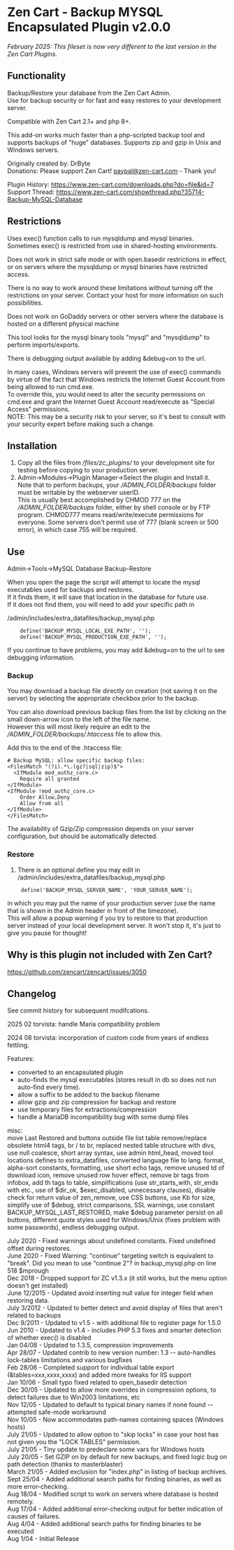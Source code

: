 # Zen Cart - Backup MYSQL Encapsulated Plugin v2.0.0

*February 2025: This fileset is now very different to the last version in the Zen Cart Plugins.*

## Functionality
Backup/Restore your database from the Zen Cart Admin.  
Use for backup security or for fast and easy restores to your development server.

Compatible with Zen Cart 2.1+ and php 8+.

This add-on works much faster than a php-scripted backup tool and supports backups of "huge" databases. Supports zip and gzip in Unix and Windows servers.

Originally created by: DrByte  
Donations:  Please support Zen Cart!  paypal@zen-cart.com  - Thank you!

Plugin History: https://www.zen-cart.com/downloads.php?do=file&id=7  
Support Thread: https://www.zen-cart.com/showthread.php?35714-Backup-MySQL-Database

## Restrictions
Uses exec() function calls to run mysqldump and mysql binaries.  
Sometimes exec() is restricted from use in shared-hosting environments.

Does not work in strict safe mode or with open.basedir restrictions in effect, or on servers where the mysqldump or mysql binaries have restricted access.

There is no way to work around these limitations 
without turning off the restrictions on your server.  Contact your host 
for more information on such possibilities.

Does not work on GoDaddy servers or other servers where the database is hosted on a different physical machine

This tool looks for the mysql binary tools "mysql" and "mysqldump" to perform imports/exports.

There is debugging output available by adding &debug=on to the url.

In many cases, Windows servers will prevent the use of exec() commands by virtue of the fact that Windows restricts the Internet Guest Account from being allowed to run cmd.exe.  
To override this, you would need to alter the security permissions on cmd.exe and grant the Internet Guest Account read/execute as "Special Access" permissions.  
NOTE: This may be a security risk to your server, so it's best to consult with your security expert before making such a change.

## Installation
1. Copy all the files from */files/zc_plugins/* to your development site for testing before copying to your production server.
1. Admin->Modules->Plugin Manager->Select the plugin and Install it.  
Note that to perform backups, your */ADMIN_FOLDER/backups* folder must be 
writable by the webserver userID.  
This is usually best accomplished 
by CHMOD 777 on the */ADMIN_FOLDER/backups* folder, either by shell console 
or by FTP program. CHMOD777 means read/write/execute permissions for everyone.
Some servers don't permit use of 777 (blank screen or 500 error), in which case 755 will be required.


## Use
Admin->Tools->MySQL Database Backup-Restore

When you open the page the script will attempt to locate the mysql executables used for backups and restores.  
If it finds them, it will save that location in the database for future use.  
If it does not find them, you will need to add your specific path in  

/admin/includes/extra_datafiles/backup_mysql.php  

		define('BACKUP_MYSQL_LOCAL_EXE_PATH', '');  
		define('BACKUP_MYSQL_PRODUCTION_EXE_PATH', '');  

If you continue to have problems, you may add &debug=on to the url to see debugging information.

### Backup
You may download a backup file directly on creation (not saving it on the server) by selecting the appropriate checkbox prior to the backup.

You can also download previous backup files from the list by clicking on the small down-arrow icon to the left of the file name.  
However this will most likely require an edit to the */ADMIN_FOLDER/backups/.htaccess* file to allow this.

Add this to the end of the .htaccess file:

	# Backup MySQL: allow specific backup files:
	<FilesMatch "(?i).*\.(gz?|sql|zip)$">
	  <IfModule mod_authz_core.c>
		Require all granted
	</IfModule>
	<IfModule !mod_authz_core.c>
		Order Allow,Deny
		Allow from all
	</IfModule>
	</FilesMatch>

The availability of Gzip/Zip compression depends on your server configuration, but should be automatically detected.

### Restore

1. There is an optional define you may edit in  
/admin/includes/extra_datafiles/backup_mysql.php  

		define('BACKUP_MYSQL_SERVER_NAME', 'YOUR_SERVER_NAME');  
in which you may put the name of your production server  (use the name that is shown in the Admin header in front of the timezone).  
This will allow a popup warning if you try to restore to that production server instead of your local development server. It won't stop it, it's just to give you pause for thought!

## Why is this plugin not included with Zen Cart?
https://github.com/zencart/zencart/issues/3050

## Changelog
See commit history for subsequent modifcations.

2025 02 torvista: handle Maria compatibility problem

2024 08 torvista: incorporation of custom code from years of endless fettling.

Features:  
* converted to an encapsulated plugin  
* auto-finds the mysql executables (stores result in db so does not run auto-find every time).
* allow a suffix to be added to the backup filename  
* allow gzip and zip compression for backup and restore
* use temporary files for extractions/compression
* handle a MariaDB incompatibility bug with some dump files

misc:  
move Last Restored and buttons outside file list table 
remove/replace obsolete html4 tags, br / to br, replaced nested table structure with divs, use null coalesce, short array syntax, use admin html_head, 
moved tool locations defines to extra_datafiles, converted language file to lang. format, alpha-sort constants, formatting, use short echo tags, remove unused td of download icon, remove unused row hover effect, remove br tags from infobox, add th tags to table, simplifications (use str_starts_with, str_ends with etc., use of $dir_ok, $exec_disabled, unnecessary clauses), disable check for return value of zen_remove, use CSS buttons, use Kb for size, simplify use of $debug, strict comparisons, SSL warnings, use constant BACKUP_MYSQL_LAST_RESTORED, make $debug parameter  persist on all buttons, different quote styles used for Windows/Unix (fixes problem with some passwords), endless debugging output.

July 2020 - Fixed warnings about undefined constants. Fixed undefined offset during restores.  
June 2020 - Fixed Warning: "continue" targeting switch is equivalent to "break". Did you mean to use "continue 2"? in backup_mysql.php on line 518 $mprough  
Dec 2018 - Dropped support for ZC v1.3.x (it still works, but the menu option doesn't get installed)  
June 12/2015 - Updated avoid inserting null value for integer field when restoring data.  
July 3/2012 - Updated to better detect and avoid display of files that aren't related to backups  
Dec 9/2011 - Updated to v1.5 - with additional file to register page for 1.5.0  
Jun 2010 - Updated to v1.4 - includes PHP 5.3 fixes and smarter detection of whether exec() is disabled  
Jan 04/08 - Updated to 1.3.5, compression improvements  
Apr 28/07 - Updated contrib to new version number: 1.3 -- auto-handles lock-tables limitations and various bugfixes  
Feb 28/06 - Completed support for individual table export (&tables=xxx,xxxx,xxxx) and added more tweaks for IIS support  
Jan 10/06 - Small typo fixed related to open_basedir detection  
Dec 30/05 - Updated to allow more overrides in compression options, to detect failures due to Win2003 limitations, etc  
Nov 12/05 - Updated to default to typical binary names if none found -- attempted safe-mode workaround  
Nov 10/05 - Now accommodates path-names containing spaces (Windows hosts)  
July 21/05 - Updated to allow option to "skip locks" in case your host has not given you the "LOCK TABLES" permission.  
July 21/05 - Tiny update to predeclare some vars for Windows hosts  
July 20/05 - Set GZIP on by default for new backups, and fixed logic bug on path detection (thanks to masterblaster)  
March 21/05 - Added exclusion for "index.php" in listing of backup archives.  
Sept 25/04 - Added additional search paths for finding binaries, as well as more error-checking.  
Aug 18/04 - Modified script to work on servers where database is hosted remotely.  
Aug 17/04 - Added additional error-checking output for better indication of causes of failures.  
Aug 4/04 - Added additional search paths for finding binaries to be executed  
Aug 1/04 - Initial Release
